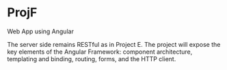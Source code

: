 # ProjF
Web App using Angular

The server side remains RESTful as in Project E. The project will expose the key elements of the Angular Framework: component architecture, templating and binding, routing, forms, and the HTTP client. 

